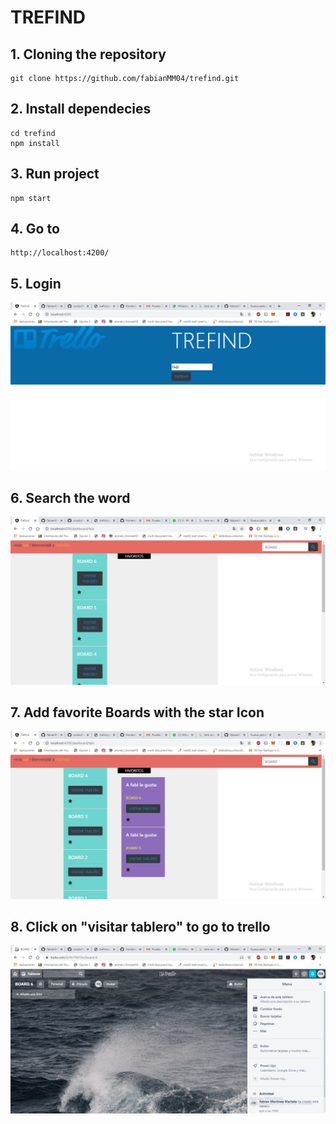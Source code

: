 # TREFIND

## 1. Cloning the repository
```
git clone https://github.com/fabianMM04/trefind.git
```
## 2. Install dependecies
```
cd trefind
npm install
```
## 3. Run project
```
npm start 
```
## 4. Go to
```
http://localhost:4200/
```
## 5. Login
![Screenshot](https://github.com/fabianMM04/trefind/blob/master/src/login.jpeg?raw=true "Optional Title")

## 6. Search the word
![Screenshot](https://github.com/fabianMM04/trefind/blob/master/src/busqueda.jpeg?raw=true "Optional Title")

## 7. Add favorite Boards with the star Icon
![Screenshot](https://github.com/fabianMM04/trefind/blob/master/src/favorito.jpeg?raw=true "Optional Title")

## 8. Click on "visitar tablero" to go to trello
![Screenshot](https://github.com/fabianMM04/trefind/blob/master/src/trello.jpeg?raw=true "Optional Title")




